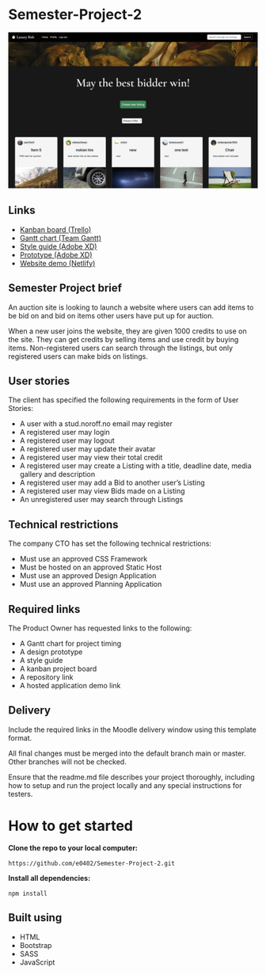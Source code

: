 # Semester-Project-2

![Screenshot of listings page](media/Screenshot-listings.png)

## Links

- [Kanban board (Trello)](https://trello.com/invite/b/GYfiN57v/ATTIbc307edaa1060eece339f07da9ed5555B4131781/semester-project-2)
- [Gantt chart (Team Gantt)](https://prod.teamgantt.com/gantt/schedule/?ids=3521205&public_keys=9v3409Bz08lK&zoom=d100&font_size=12&estimated_hours=0&assigned_resources=0&percent_complete=0&documents=0&comments=0&col_width=355&hide_header_tabs=0&menu_view=1&resource_filter=1&name_in_bar=0&name_next_to_bar=0&resource_names=1&resource_hours=1#user=&company=&custom=&date_filter=&hide_completed=&color_filter=)
- [Style guide (Adobe XD)](https://xd.adobe.com/view/53dc2c75-4928-4f3f-b3f8-5af94da391bd-068f/)
- [Prototype (Adobe XD)](https://xd.adobe.com/view/2cf94f87-8d07-4b5e-9899-be54efe0dfb4-79aa/)
- [Website demo (Netlify)](https://luxury-bids.netlify.app/index.html)

## Semester Project brief

An auction site is looking to launch a website where users can add items to be bid on and bid on items other users have put up for auction.

When a new user joins the website, they are given 1000 credits to use on the site. They can get credits by selling items and use credit by buying items. Non-registered users can search through the listings, but only registered users can make bids on listings.

## User stories

The client has specified the following requirements in the form of User Stories:

- A user with a stud.noroff.no email may register
- A registered user may login
- A registered user may logout
- A registered user may update their avatar
- A registered user may view their total credit
- A registered user may create a Listing with a title, deadline date, media gallery and description
- A registered user may add a Bid to another user’s Listing
- A registered user may view Bids made on a Listing
- An unregistered user may search through Listings

## Technical restrictions

The company CTO has set the following technical restrictions:

- Must use an approved CSS Framework
- Must be hosted on an approved Static Host
- Must use an approved Design Application
- Must use an approved Planning Application

## Required links

The Product Owner has requested links to the following:

- A Gantt chart for project timing
- A design prototype
- A style guide
- A kanban project board
- A repository link
- A hosted application demo link

## Delivery

Include the required links in the Moodle delivery window using this template format.

All final changes must be merged into the default branch main or master. Other branches will not be checked.

Ensure that the readme.md file describes your project thoroughly, including how to setup and run the project locally and any special instructions for testers.

# How to get started

**Clone the repo to your local computer:**

```
https://github.com/e0402/Semester-Project-2.git
```

**Install all dependencies:**

```
npm install
```

## Built using

- HTML
- Bootstrap
- SASS
- JavaScript
